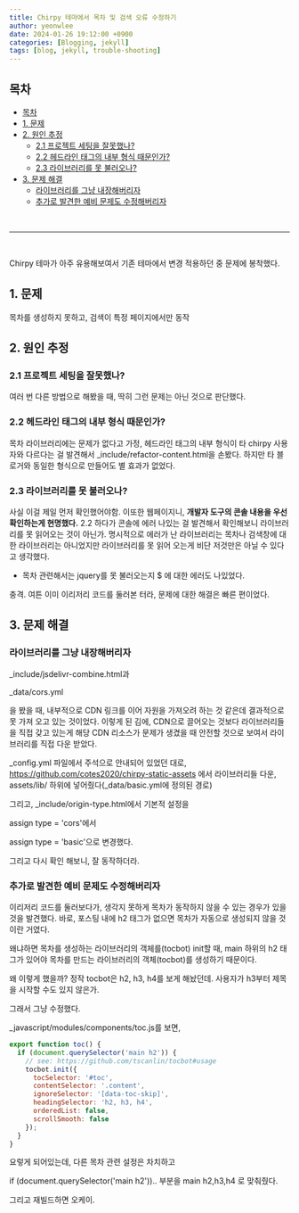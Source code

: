 ```yaml
---
title: Chirpy 테마에서 목차 및 검색 오류 수정하기
author: yeonwlee
date: 2024-01-26 19:12:00 +0900
categories: [Blogging, jekyll]
tags: [blog, jekyll, trouble-shooting]
---
```


## 목차
- [목차](#목차)
- [1. 문제](#1-문제)
- [2. 원인 추정](#2-원인-추정)
  - [2.1 프로젝트 세팅을 잘못했나?](#21-프로젝트-세팅을-잘못했나)
  - [2.2 헤드라인 태그의 내부 형식 때문인가?](#22-헤드라인-태그의-내부-형식-때문인가)
  - [2.3 라이브러리를 못 불러오나?](#23-라이브러리를-못-불러오나)
- [3. 문제 해결](#3-문제-해결)
  - [라이브러리를 그냥 내장해버리자](#라이브러리를-그냥-내장해버리자)
  - [추가로 발견한 예비 문제도 수정해버리자](#추가로-발견한-예비-문제도-수정해버리자)

<br>

---

<br>


Chirpy 테마가 아주 유용해보여서 기존 테마에서 변경 적용하던 중 문제에 봉착했다.

## 1. 문제
목차를 생성하지 못하고, 검색이 특정 페이지에서만 동작



## 2. 원인 추정

### 2.1 프로젝트 세팅을 잘못했나?
여러 번 다른 방법으로 해봤을 때, 딱히 그런 문제는 아닌 것으로 판단했다.

### 2.2 헤드라인 태그의 내부 형식 때문인가?
목차 라이브러리에는 문제가 없다고 가정,
헤드라인 태그의 내부 형식이 타 chirpy 사용자와 다르다는 걸 발견해서
_include/refactor-content.html을 손봤다. 하지만 타 블로거와 동일한 형식으로 만들어도 별 효과가 없었다.

### 2.3 라이브러리를 못 불러오나?
사실 이걸 제일 먼저 확인했어야함. 이또한 웹페이지니, **개발자 도구의 콘솔 내용을 우선 확인하는게 현명했다.**
2.2 하다가 콘솔에 에러 나있는 걸 발견해서 확인해보니 라이브러리를 못 읽어오는 것이 아닌가. 명시적으로 에러가 난 라이브러리는 목차나 검색창에 대한 라이브러리는 아니었지만 라이브러리를 못 읽어 오는게 비단 저것만은 아닐 수 있다고 생각했다.

+ 목차 관련해서는 jquery를 못 불러오는지 $ 에 대한 에러도 나있었다.

충격. 여튼 이미 이리저리 코드를 둘러본 터라, 문제에 대한 해결은 빠른 편이었다.


## 3. 문제 해결

### 라이브러리를 그냥 내장해버리자

_include/jsdelivr-combine.html과

_data/cors.yml

을 봤을 때, 내부적으로 CDN 링크를 이어 자원을 가져오려 하는 것 같은데 결과적으로 못 가져 오고 있는 것이었다.
이렇게 된 김에, CDN으로 끌어오는 것보다 라이브러리들을 직접 갖고 있는게 해당 CDN 리소스가 문제가 생겼을 때 안전할 것으로 보여서 라이브러리를 직접 다운 받았다.

_config.yml 파일에서 주석으로 안내되어 있었던 대로,
<https://github.com/cotes2020/chirpy-static-assets>
에서 라이브러리들 다운, assets/lib/ 하위에 넣어줬다(_data/basic.yml에 정의된 경로)

그리고, 
_include/origin-type.html에서
기본적 설정을

assign type = 'cors'에서

assign type = 'basic'으로 변경했다.

그리고 다시 확인 해보니, 잘 동작하더라.

### 추가로 발견한 예비 문제도 수정해버리자

이리저리 코드를 둘러보다가, 생각지 못하게 목차가 동작하지 않을 수 있는 경우가 있을 것을 발견했다. 바로, 포스팅 내에 h2 태그가 없으면 목차가 자동으로 생성되지 않을 것이란 거였다.

왜냐하면
목차를 생성하는 라이브러리의 객체를(tocbot) init할 때,
main 하위의 h2 태그가 있어야 목차를 만드는 라이브러리의 객체(tocbot)를 생성하기 때문이다.

왜 이렇게 했을까? 정작 tocbot은 h2, h3, h4를 보게 해놨던데.
사용자가 h3부터 제목을 시작할 수도 있지 않은가.

그래서 그냥 수정했다.

_javascript/modules/components/toc.js를 보면,

```javascript
export function toc() {
  if (document.querySelector('main h2')) {
    // see: https://github.com/tscanlin/tocbot#usage
    tocbot.init({
      tocSelector: '#toc',
      contentSelector: '.content',
      ignoreSelector: '[data-toc-skip]',
      headingSelector: 'h2, h3, h4',
      orderedList: false,
      scrollSmooth: false
    });
  }
}
```
요렇게 되어있는데, 다른 목차 관련 설정은 차치하고

if (document.querySelector('main h2')).. 부분을
main h2,h3,h4 로 맞춰줬다.

그리고 재빌드하면 오케이.


